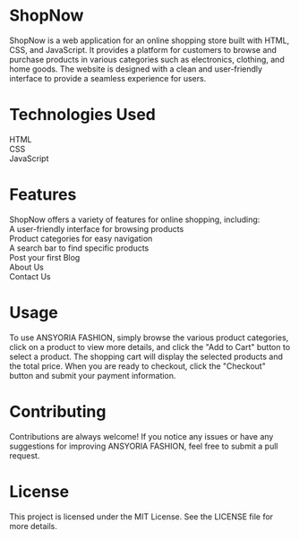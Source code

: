 # ShopNow  
ShopNow is a web application for an online shopping store built with HTML, CSS, and JavaScript. It provides a platform for customers to browse and purchase products in various categories such as electronics, clothing, and home goods. The website is designed with a clean and user-friendly interface to provide a seamless experience for users.  

# Technologies Used  
HTML  
CSS  
JavaScript  

# Features  
ShopNow offers a variety of features for online shopping, including:  
A user-friendly interface for browsing products  
Product categories for easy navigation  
A search bar to find specific products  
Post your first Blog   
About Us  
Contact Us  
<!-- The ability to add products to a shopping cart
A shopping cart that displays the selected products and total price
The ability to checkout and submit payment information 
-->

# Usage   
To use ANSYORIA FASHION, simply browse the various product categories, click on a product to view more details, and click the "Add to Cart" button to select a product. The shopping cart will display the selected products and the total price. When you are ready to checkout, click the "Checkout" button and submit your payment information.

# Contributing  
Contributions are always welcome! If you notice any issues or have any suggestions for improving ANSYORIA FASHION, feel free to submit a pull request. 

# License   
This project is licensed under the MIT License. See the LICENSE file for more details.  
